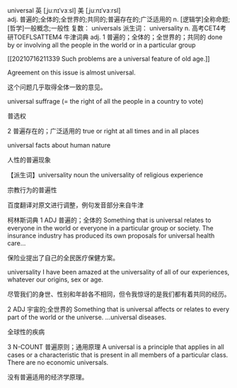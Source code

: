 universal
英 [ˌjuːnɪˈvɜːsl]   美 [ˌjuːnɪˈvɜːrsl]  
adj.
普遍的;全体的;全世界的;共同的;普遍存在的;广泛适用的
n.
[逻辑学]全称命题;[哲学]一般概念;一般性
复数： universals
派生词： universality n.
高考CET4考研TOEFLSATTEM4
牛津词典
adj.
1
普遍的；全体的；全世界的；共同的
done by or involving all the people in the world or in a particular group

[[20210716211339 Such problems are a universal feature of old age.]]


Agreement on this issue is almost universal.

这个问题几乎取得全体一致的意见。

universal suffrage (= the right of all the people in a country to vote) 

普选权

2
普遍存在的；广泛适用的
true or right at all times and in all places

universal facts about human nature

人性的普遍现象

【派生词】universality noun
the universality of religious experience

宗教行为的普遍性

百度翻译对原文进行调整，例句发音部分来自牛津

柯林斯词典
1
ADJ 普遍的；全体的
Something that is universal relates to everyone in the world or everyone in a particular group or society.
The insurance industry has produced its own proposals for universal health care...

保险业提出了自己的全民医疗保健方案。

universality
I have been amazed at the universality of all of our experiences, whatever our origins, sex or age.

尽管我们的身世、性别和年龄各不相同，但令我惊讶的是我们都有着共同的经历。

2
ADJ 宇宙的;全世界的
Something that is universal affects or relates to every part of the world or the universe.
...universal diseases.

全球性的疾病

3
N-COUNT 普遍原则；通用原理
A universal is a principle that applies in all cases or a characteristic that is present in all members of a particular class.
There are no economic universals.

没有普遍适用的经济学原理。